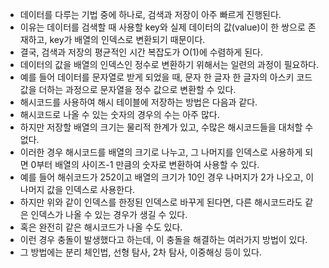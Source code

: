 - 데이터를 다루는 기법 중에 하나로, 검색과 저장이 아주 빠르게 진행된다. 
- 이유는 데이터를 검색할 때 사용할 key와 실제 데이터의 값(value)이 한 쌍으로 존재하고, key가 배열의 인덱스로 변환되기 때문이다.
- 결국, 검색과 저장의 평균적인 시간 복잡도가 O(1)에 수렴하게 된다. 
- 데이터의 값을 배열의 인덱스인 정수로 변환하기 위해서는 일련의 과정이 필요하다. 
- 예를 들어 데이터를 문자열로 받게 되었을 때, 문자 한 글자 한 글자의 아스키 코드값을 더하는 과정으로 문자열을 정수 값으로 변환할 수 있다. 
- 해시코드를 사용하여 해시 테이블에 저장하는 방법은 다음과 같다.
- 해시코드로 나올 수 있는 숫자의 경우의 수는 아주 많다. 
- 하지만 저장할 배열의 크기는 물리적 한계가 있고, 수많은 해시코드들을 대처할 수 없다. 
- 이러한 경우 해시코드를 배열의 크기로 나누고, 그 나머지를 인덱스로 사용하게 되면 0부터 배열의 사이즈-1 만큼의 숫자로 변환하여 사용할 수 있다. 
- 예를 들어 해쉬코드가 252이고 배열의 크기가 10인 경우 나머지가 2가 나오고, 이 나머지 값을 인덱스로 사용한다.
- 하지만 위와 같이 인덱스를 한정된 인덱스로 바꾸게 된다면, 다른 해시코드라도 같은 인덱스가 나올 수 있는 경우가 생길 수 있다. 
- 혹은 완전히 같은 해시코드가 나올 수도 있다. 
- 이런 경우 충돌이 발생했다고 하는데, 이 충돌을 해결하는 여러가지 방법이 있다. 
- 그 방법에는 분리 체인법, 선형 탐사, 2차 탐사, 이중해싱 등이 있다.
